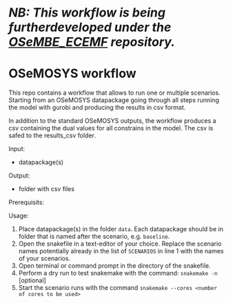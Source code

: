 # ***NB: This workflow is being furtherdeveloped under the [OSeMBE_ECEMF](https://github.com/KTH-dESA/OSeMBE_ECEMF/tree/main) repository.***

# OSeMOSYS workflow
This repo contains a workflow that allows to run one or multiple scenarios. Starting from an OSeMOSYS datapackage going through all steps running the model with gurobi and producing the results in csv format.

In addition to the standard OSeMOSYS outputs, the workflow produces a csv containing the dual values for all constrains in the model. The csv is safed to the results_csv folder.

Input: 

- datapackage(s)

Output:

- folder with csv files

Prerequisits:

Usage:

1. Place datapackage(s) in the folder `data`. Each datapackage should be in folder that is named after the scenario, e.g. `baseline`.
2. Open the snakefile in a text-editor of your choice. Replace the scenario names potentially already in the list of `SCENARIOS` in line 1 with the names of your scenarios.
3. Open terminal or command prompt in the directory of the snakefile.
4. Perform a dry run to test snakemake with the command: `snakemake -n` [optional]
5. Start the scenario runs with the command `snakemake --cores <number of cores to be used>`

